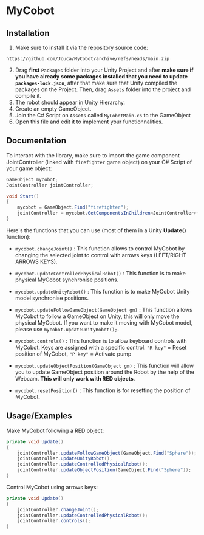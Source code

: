 
# MyCobot




## Installation

1. Make sure to install it via the repository source code:
```
https://github.com/Jouca/MyCobot/archive/refs/heads/main.zip
```
2. Drag **first** `Packages` folder into your Unity Project and after **make sure if you have already some packages installed that you need to update `packages-lock.json`**, after that make sure that Unity compiled the packages on the Project. Then, drag `Assets` folder into the project and compile it.
3. The robot should appear in Unity Hierarchy.
4. Create an empty GameObject.
5. Join the C# Script on `Assets` called `MyCobotMain.cs` to the GameObject
6. Open this file and edit it to implement your functionnalities.

## Documentation

To interact with the library, make sure to import the game component JointController (linked with `firefighter` game object) on your C# Script of your game object:
```cs
GameObject mycobot;
JointController jointController;

void Start()
{
    mycobot = GameObject.Find("firefighter");
    jointController = mycobot.GetComponentsInChildren<JointController>()[0];
}
```

Here's the functions that you can use (most of them in a Unity **Update()** function):

- `mycobot.changeJoint()` : This function allows to control MyCobot by changing the selected joint to control with arrows keys (LEFT/RIGHT ARROWS KEYS).

- `mycobot.updateControlledPhysicalRobot()` : This function is to make physical MyCobot synchronise positions.

- `mycobot.updateUnityRobot()` : This function is to make MyCobot Unity model synchronise positions.

- `mycobot.updateFollowGameObject(GameObject gm)` : This function allows MyCobot to follow a GameObject on Unity, this will only move the physical MyCobot. If you want to make it moving with MyCobot model, please use `mycobot.updateUnityRobot();`.

- `mycobot.controls()` : This function is to allow keyboard controls with MyCobot. Keys are assigned with a specific control. `"R key"` = Reset position of MyCobot, `"P key"` = Activate pump

- `mycobot.updateObjectPosition(GameObject gm)` : This function will allow you to update GameObject position around the Robot by the help of the Webcam. **This will only work with RED objects**.

- `mycobot.resetPosition()` : This function is for resetting the position of MyCobot.
## Usage/Examples

Make MyCobot following a RED object:

```cs
private void Update()
{
    jointController.updateFollowGameObject(GameObject.Find("Sphere"));
    jointController.updateUnityRobot();
    jointController.updateControlledPhysicalRobot();
    jointController.updateObjectPosition(GameObject.Find("Sphere"));
}
```

Control MyCobot using arrows keys:

```cs
private void Update()
{
    jointController.changeJoint();
    jointController.updateControlledPhysicalRobot();
    jointController.controls();
}
```

